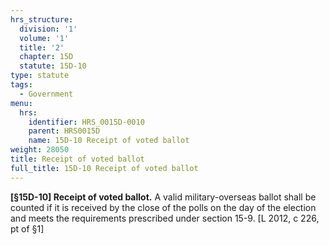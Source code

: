 ```yaml
---
hrs_structure:
  division: '1'
  volume: '1'
  title: '2'
  chapter: 15D
  statute: 15D-10
type: statute
tags:
  - Government
menu:
  hrs:
    identifier: HRS_0015D-0010
    parent: HRS0015D
    name: 15D-10 Receipt of voted ballot
weight: 28050
title: Receipt of voted ballot
full_title: 15D-10 Receipt of voted ballot
---
```

**[§15D-10] Receipt of voted ballot.** A valid military-overseas ballot shall be counted if it is received by the close of the polls on the day of the election and meets the requirements prescribed under section 15-9\. [L 2012, c 226, pt of §1]